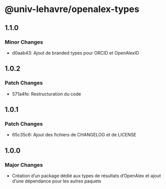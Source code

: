 # @univ-lehavre/openalex-types

## 1.1.0

### Minor Changes

- d0aab43: Ajout de branded types pour ORCID et OpenAlexID

## 1.0.2

### Patch Changes

- 571a4fe: Restructuration du code

## 1.0.1

### Patch Changes

- 65c35c6: Ajout des fichiers de CHANGELOG et de LICENSE

## 1.0.0

### Major Changes

- Création d’un package dédié aux types de résultats d’OpenAlex et ajout d’une dépendance pour les autres paquets
